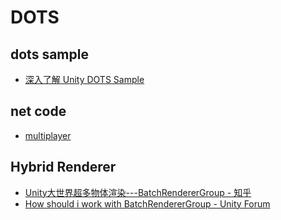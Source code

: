 # DOTS

## dots sample

- [深入了解 Unity DOTS Sample](https://zhuanlan.zhihu.com/p/110802975)
## net code

- [multiplayer](https://github.com/Unity-Technologies/multiplayer)

## Hybrid Renderer

- [Unity大世界超多物体渲染---BatchRendererGroup - 知乎](https://zhuanlan.zhihu.com/p/105616808)
- [How should i work with BatchRendererGroup - Unity Forum](https://forum.unity.com/threads/how-should-i-work-with-batchrenderergroup.820638/)